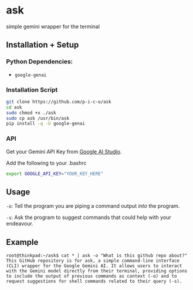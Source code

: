 # ask
simple gemini wrapper for the terminal

## Installation + Setup
### Python Dependencies:
- `google-genai`

### Installation Script
```bash
git clone https://github.com/p-i-c-o/ask
cd ask
sudo chmod +x ./ask
sudo cp ask /usr/bin/ask
pip install -q -U google-genai
```

### API
Get your Gemini API Key from [Google AI Studio](https://aistudio.google.com/apikey).

Add the following to your .bashrc
```bash
export GOOGLE_API_KEY="YOUR_KEY_HERE"
```

## Usage
`-o`: Tell the program you are piping a command output _into_ the program.

`-s`: Ask the program to suggest commands that could help with your endeavour.

## Example

``` 
root@thinkpad:~/ask$ cat * | ask -o "What is this github repo about?"
This GitHub repository is for ask, a simple command-line interface (CLI) wrapper for the Google Gemini AI. It allows users to interact with the Gemini model directly from their terminal, providing options to include the output of previous commands as context (-o) and to request suggestions for shell commands related to their query (-s). 